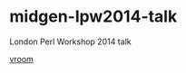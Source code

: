 midgen-lpw2014-talk
===================

London Perl Workshop 2014 talk

[vroom](http://kevindawson.github.io/midgen-lpw2014-talk) 
